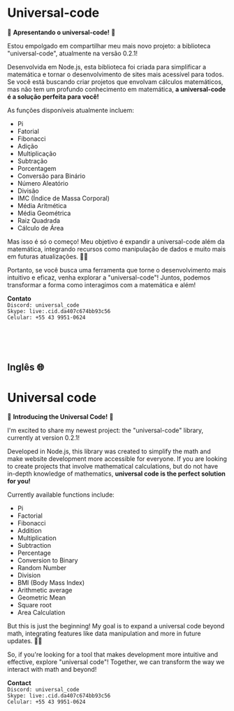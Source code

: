 # Universal-code

🚀 **Apresentando o universal-code!** 🚀

Estou empolgado em compartilhar meu mais novo projeto: a biblioteca "universal-code", atualmente na versão 0.2.1! 

Desenvolvida em Node.js, esta biblioteca foi criada para simplificar a matemática e tornar o desenvolvimento de sites mais acessível para todos. Se você está buscando criar projetos que envolvam cálculos matemáticos, mas não tem um profundo conhecimento em matemática, **a universal-code é a solução perfeita para você!**

As funções disponíveis atualmente incluem:
- Pi
- Fatorial
- Fibonacci
- Adição
- Multiplicação
- Subtração
- Porcentagem
- Conversão para Binário
- Número Aleatório
- Divisão
- IMC (Índice de Massa Corporal)
- Média Aritmética
- Média Geométrica
- Raiz Quadrada
- Cálculo de Área


Mas isso é só o começo! Meu objetivo é expandir a universal-code além da matemática, integrando recursos como manipulação de dados e muito mais em futuras atualizações. 🚀✨

Portanto, se você busca uma ferramenta que torne o desenvolvimento mais intuitivo e eficaz, venha explorar a "universal-code"! Juntos, podemos transformar a forma como interagimos com a matemática e além!

**Contato**\
``Discord: universal_code``\
``Skype: live:.cid.da407c674bb93c56``\
``Celular: +55 43 9951-0624``


<br>
<br>
<br>

## Inglês 🌐


# Universal code

🚀 **Introducing the Universal Code!** 🚀

I'm excited to share my newest project: the "universal-code" library, currently at version 0.2.1! 

Developed in Node.js, this library was created to simplify the math and make website development more accessible for everyone. If you are looking to create projects that involve mathematical calculations, but do not have in-depth knowledge of mathematics, **universal code is the perfect solution for you!**

Currently available functions include:
- Pi
- Factorial
- Fibonacci
- Addition
- Multiplication
- Subtraction
- Percentage
- Conversion to Binary
- Random Number
- Division
- BMI (Body Mass Index)
- Arithmetic average
- Geometric Mean
- Square root
- Area Calculation


But this is just the beginning! My goal is to expand a universal code beyond math, integrating features like data manipulation and more in future updates. 🚀✨

So, if you're looking for a tool that makes development more intuitive and effective, explore "universal code"! Together, we can transform the way we interact with math and beyond!

**Contact**\
``Discord: universal_code``\
``Skype: live:.cid.da407c674bb93c56``\
``Celular: +55 43 9951-0624``
